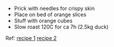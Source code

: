 - Prick with needles for crispy skin
- Place on bed of orange slices
- Stuff with orange cubes
- Slow roast 120C for ca 7h (2.5kg duck)



Ref:
[recipe 1](https://omnivorescookbook.com/slow-roast-duck/)
[recipe 2](https://www.justalittlebitofbacon.com/slow-roasted-duck-with-crispy-skin/)